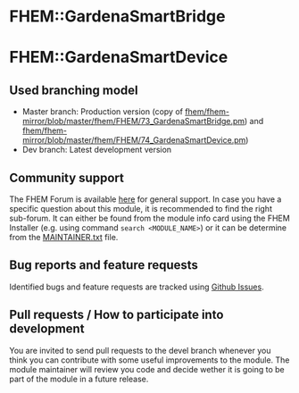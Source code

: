 # FHEM::GardenaSmartBridge
# FHEM::GardenaSmartDevice

## Used branching model
* Master branch: Production version (copy of [fhem/fhem-mirror/blob/master/fhem/FHEM/73_GardenaSmartBridge.pm](https://github.com/fhem/fhem-mirror/blob/master/fhem/FHEM/73_GardenaSmartBridge.pm)) and [fhem/fhem-mirror/blob/master/fhem/FHEM/74_GardenaSmartDevice.pm](https://github.com/fhem/fhem-mirror/blob/master/fhem/FHEM/74_GardenaSmartDevice.pm))
* Dev branch: Latest development version

## Community support
The FHEM Forum is available [here](https://forum.fhem.de/) for general support.
In case you have a specific question about this module, it is recommended to find the right sub-forum.
It can either be found from the module info card using the FHEM Installer (e.g. using command `search <MODULE_NAME>`) or it can be determine from the [MAINTAINER.txt](https://github.com/fhem/fhem-mirror/blob/master/fhem/MAINTAINER.txt) file.

## Bug reports and feature requests
Identified bugs and feature requests are tracked using [Github Issues](https://github.com/fhem/GardenaSmart/issues).

## Pull requests / How to participate into development
You are invited to send pull requests to the devel branch whenever you think you can contribute with some useful improvements to the module. The module maintainer will review you code and decide wether it is going to be part of the module in a future release.
